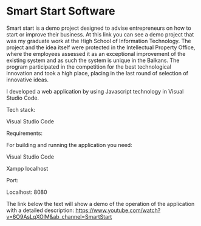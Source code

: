 # Smart Start Software
Smart start is a demo project designed to advise entrepreneurs on how to start or improve their business. At this link you can see a demo project that was my graduate work at the High School of Information Technology. The project and the idea itself were protected in the Intellectual Property Office, where the employees assessed it as an exceptional improvement of the existing system and as such the system is unique in the Balkans. The program participated in the competition for the best technological innovation and took a high place, placing in the last round of selection of innovative ideas. 

I developed a web application by using Javascript technology in Visual Studio Code.

Tech stack:

Visual Studio Code

Requirements:

For building and running the application you need:

Visual Studio Code

Xampp localhost

Port:

Localhost: 8080

The link below the text will show a demo of the operation of the application with a detailed description:
https://www.youtube.com/watch?v=6O9AsLqXOlM&ab_channel=SmartStart

